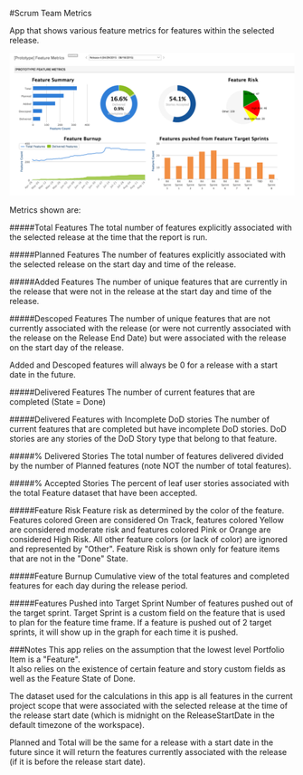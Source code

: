 #Scrum Team Metrics

App that shows various feature metrics for features within the selected release.  

![Screenshot](/images/scrum-team-metrics.png)

Metrics shown are:

#####Total Features
The total number of features explicitly associated with the selected release at the time that the report is run.  

#####Planned Features
The number of features explicitly associated with the selected release on the start day and time of the release.  

#####Added Features
The number of unique features that are currently in the release that were not in the release at the start day and time of the release.  

#####Descoped Features
The number of unique features that are not currently associated with the release (or were not currently associated with the release on the Release End Date) but were associated with the release on the start day of the release.  

Added and Descoped features will always be 0 for a release with a start date in the future.

#####Delivered Features
The number of current features that are completed (State = Done)

#####Delivered Features with Incomplete DoD stories
The number of current features that are completed but have incomplete DoD stories.  DoD stories are any stories of the DoD Story type that belong to that feature.  

#####% Delivered Stories
The total number of features delivered divided by the number of Planned features (note NOT the number of total features).

#####% Accepted Stories
The percent of leaf user stories associated with the total Feature dataset that have been accepted.  

#####Feature Risk
Feature risk as determined by the color of the feature.  Features colored Green are considered On Track, features colored Yellow are considered moderate risk and features colored Pink or Orange are considered High Risk.  All other feature colors (or lack of color) are ignored and represented by "Other".  Feature Risk is shown only for feature items that are not in the "Done" State.

#####Feature Burnup
Cumulative view of the total features and completed features for each day during the release period.   

#####Features Pushed into Target Sprint
Number of features pushed out of the target sprint.  Target Sprint is a custom field on the feature that is used to plan for the feature time frame.
If a feature is pushed out of 2 target sprints, it will show up in the graph for each time it is pushed.  



###Notes
This app relies on the assumption that the lowest level Portfolio Item is a "Feature".  
It also relies on the existence of certain feature and story custom fields as well as the Feature State of Done.  

The dataset used for the calculations in this app is all features in the current project scope that were associated with the selected release at the time of the release start date (which is midnight on the ReleaseStartDate in the default timezone of the workspace).

Planned and Total will be the same for a release with a start date in the future since it will return the features currently associated with the release (if it is before the release start date).